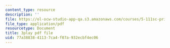 ```yaml
---
content_type: resource
description: ''
file: https://ol-ocw-studio-app-qa.s3.amazonaws.com/courses/5-111sc-principles-of-chemical-science-fall-2014/77a3883841137ca4f07a932ecbf4ec06_NIZFPnHtrBA.pdf
file_type: application/pdf
resourcetype: Document
title: 3play pdf file
uid: 77a38838-4113-7ca4-f07a-932ecbf4ec06
---
```

